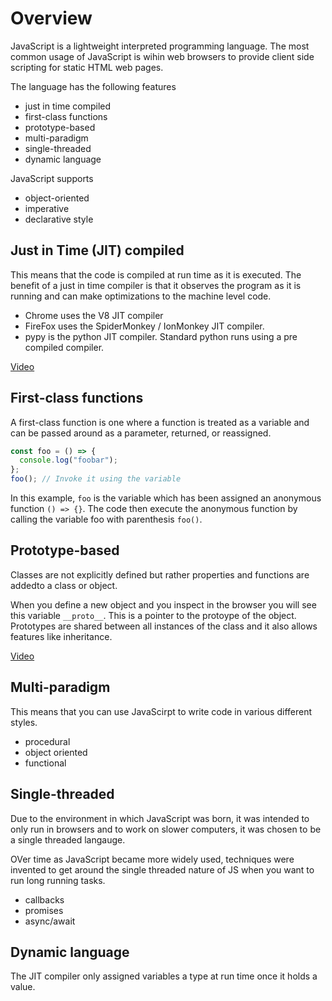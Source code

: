 # Overview

JavaScript is a lightweight interpreted programming language. The most common usage of JavaScript is wihin web browsers to provide client side scripting for static HTML web pages.

The language has the following features

- just in time compiled
- first-class functions
- prototype-based
- multi-paradigm
- single-threaded
- dynamic language

JavaScript supports

- object-oriented
- imperative
- declarative style

## Just in Time (JIT) compiled

This means that the code is compiled at run time as it is executed. The benefit of a just in time compiler is that it observes the program as it is running and can make optimizations to the machine level code.

- Chrome uses the V8 JIT compiler
- FireFox uses the SpiderMonkey / IonMonkey JIT compiler.
- pypy is the python JIT compiler. Standard python runs using a pre compiled compiler.

[Video](https://www.youtube.com/watch?v=d7KHAVaX_Rs)

## First-class functions

A first-class function is one where a function is treated as a variable and can be passed around as a parameter, returned, or reassigned.

```js title="Example first class functions
const foo = () => {
  console.log("foobar");
};
foo(); // Invoke it using the variable
```

In this example, `foo` is the variable which has been assigned an anonymous function `() => {}`. The code then execute the anonymous function by calling the variable foo with parenthesis `foo()`.

## Prototype-based

Classes are not explicitly defined but rather properties and functions are addedto a class or object.

When you define a new object and you inspect in the browser you will see this variable `__proto__`. This is a pointer to the protoype of the object. Prototypes are shared between all instances of the class and it also allows features like inheritance.

[Video](https://www.youtube.com/watch?v=4jb4AYEyhRc)

## Multi-paradigm

This means that you can use JavaScirpt to write code in various different styles.

- procedural
- object oriented
- functional

## Single-threaded

Due to the environment in which JavaScript was born, it was intended to only run in browsers and to work on slower computers, it was chosen to be a single threaded langauge.

OVer time as JavaScript became more widely used, techniques were invented to get around the single threaded nature of JS when you want to run long running tasks.

- callbacks
- promises
- async/await

## Dynamic language

The JIT compiler only assigned variables a type at run time once it holds a value.
